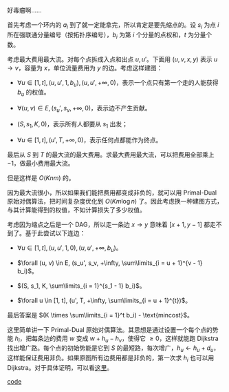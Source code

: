 好毒瘤啊……

首先考虑一个环内的 $a_i$ 到了就一定能拿完，所以肯定是要先缩点的。设 $s_i$ 为点 $i$ 所在强联通分量编号（按拓扑序编号），$b_i$ 为第 $i$ 个分量的点权和，$t$ 为分量个数。

考虑最大费用最大流。对每个点拆成入点和出点 $u, u'$。下面用 $(u, v, x, y)$ 表示 $u \to v$，容量为 $x$，单位流量费用为 $y$ 的边。考虑这样建图：

- $\forall u \in [1, t], (u, u', 1, b_u), (u, u', +\infty, 0)$，表示一个点只有第一个走的人能获得 $b_u$ 的权值。

- $\forall (u, v) \in E, (s_u', s_v, +\infty, 0)$，表示边不产生贡献。

- $(S, s_1, K, 0)$，表示所有人都要从 $s_1$ 出发；

- $\forall u \in [1, t], (u', T, +\infty, 0)$，表示任何点都能作为终点。

最后从 $S$ 到 $T$ 的最大流的最大费用。求最大费用最大流，可以把费用全部乘上 $-1$，做最小费用最大流。

但是这样是 $O(Knm)$ 的。

因为最大流很小，所以如果我们能把费用都变成非负的，就可以用 Primal-Dual 原始对偶算法，把时间复杂度优化到 $O(Km \log n)$ 了。因此考虑换一种建图方式，与其计算能得到的权值，不如计算损失了多少权值。

考虑因为缩点之后是一个 DAG，所以走一条边 $x \to y$ 意味着 $[x + 1, y - 1]$ 都走不到了。基于此尝试以下连边：

- $\forall u \in [1, t], (u, u', 1, 0), (u, u', +\infty, b_u)$。

- $\forall (u, v) \in E, (s_u', s_v, +\infty, \sum\limits_{i = u + 1}^{v - 1} b_i)$。

- $(S, s_1, K, \sum\limits_{i = 1}^{s_1 - 1} b_i)$。

- $\forall u \in [1, t], (u', T, +\infty, \sum\limits_{i = u + 1}^{t})$。

最后答案是 $(K \times \sum\limits_{i = 1}^t b_i) - \text{mincost}$。

这里简单讲一下 Primal-Dual 原始对偶算法。其思想是通过设置一个每个点的势能 $h_i$，把每条边的费用 $w$ 变成 $w + h_u - h_v$，使得它 $\ge 0$，这样就能跑 Dijkstra 找出增广路。每个点的初始势能是它到 $S$ 的最短路，每次增广，$h_u \gets h_u + d_u$，这样能保证费用非负。如果原图所有边费用都是非负的，第一次求 $h_i$ 也可以用 Dijkstra。对于具体证明，可以看[这里](https://oi-wiki.org/graph/flow/min-cost/#primal-dual-原始对偶算法)。

[code](https://atcoder.jp/contests/abc214/submissions/41914642)